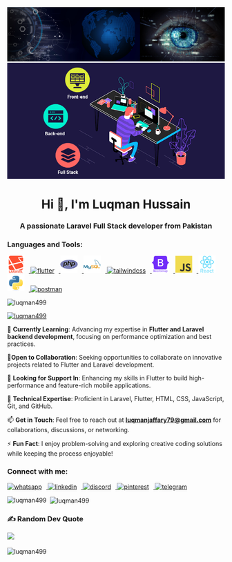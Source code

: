 <img src="luqman.png" width="auto"> 
<br>
<div align="center"><img src="fullstack.gif"></div>

<h1 align="center">Hi 👋, I'm Luqman Hussain</h1>
<h3 align="center">A passionate Laravel Full Stack developer from Pakistan</h3>

<h3 align="left">Languages and Tools:</h3>
<p align="left"> 
  <!-- Tech Stack -->
  <a href="https://laravel.com" target="_blank" rel="noreferrer"> 
    <img src="https://raw.githubusercontent.com/devicons/devicon/master/icons/laravel/laravel-plain-wordmark.svg" alt="laravel" width="40" height="40" style="margin-right: 10px;"/> 
  </a> 
  <a href="https://flutter.dev" target="_blank" rel="noreferrer"> 
    <img src="https://www.vectorlogo.zone/logos/flutterio/flutterio-icon.svg" alt="flutter" width="40" height="40" style="margin-right: 10px;"/> 
  </a>
  <a href="https://www.php.net" target="_blank" rel="noreferrer"> 
    <img src="https://raw.githubusercontent.com/devicons/devicon/master/icons/php/php-original.svg" alt="php" width="40" height="40" style="margin-right: 10px;"/> 
  </a>
  <a href="https://www.mysql.com/" target="_blank" rel="noreferrer"> 
    <img src="https://raw.githubusercontent.com/devicons/devicon/master/icons/mysql/mysql-original-wordmark.svg" alt="mysql" width="40" height="40" style="margin-right: 10px;"/> 
  </a>  
  <a href="https://tailwindcss.com/" target="_blank" rel="noreferrer"> 
    <img src="https://www.vectorlogo.zone/logos/tailwindcss/tailwindcss-icon.svg" alt="tailwindcss" width="40" height="40" style="margin-right: 10px;"/> 
  </a>  
  <a href="https://getbootstrap.com" target="_blank" rel="noreferrer"> 
    <img src="https://raw.githubusercontent.com/devicons/devicon/master/icons/bootstrap/bootstrap-plain-wordmark.svg" alt="bootstrap" width="40" height="40" style="margin-right: 10px;"/> 
  </a>  
  <a href="https://developer.mozilla.org/en-US/docs/Web/JavaScript" target="_blank" rel="noreferrer"> 
    <img src="https://raw.githubusercontent.com/devicons/devicon/master/icons/javascript/javascript-original.svg" alt="javascript" width="40" height="40" style="margin-right: 10px;"/> 
  </a>  
  <a href="https://reactjs.org/" target="_blank" rel="noreferrer"> 
    <img src="https://raw.githubusercontent.com/devicons/devicon/master/icons/react/react-original-wordmark.svg" alt="react" width="40" height="40" style="margin-right: 10px;"/> 
  </a>  
  <a href="https://www.python.org" target="_blank" rel="noreferrer"> 
    <img src="https://raw.githubusercontent.com/devicons/devicon/master/icons/python/python-original.svg" alt="python" width="40" height="40" style="margin-right: 10px;"/> 
  </a>  
  <a href="https://www.postman.com" target="_blank" rel="noreferrer"> 
    <img src="https://www.vectorlogo.zone/logos/getpostman/getpostman-icon.svg" alt="postman" width="40" height="40" style="margin-right: 10px;"/> 
  </a>
</p>


<p align="left"> 
  <img src="https://komarev.com/ghpvc/?username=luqman499&label=Profile%20views&color=0e75b6&style=flat" alt="luqman499" /> 
</p>

<p align="left"> 
  <a href="https://github.com/ryo-ma/github-profile-trophy">
    <img src="https://github-profile-trophy.vercel.app/?username=luqman499" alt="luqman499" />
  </a> 
</p>


🌱 **Currently Learning**: Advancing my expertise in **Flutter and Laravel backend development**, focusing on performance optimization and best practices.

👯**Open to Collaboration**: Seeking opportunities to collaborate on innovative projects related to Flutter and Laravel development.

🤝 **Looking for Support In**: Enhancing my skills in Flutter to build high-performance and feature-rich mobile applications.

💬 **Technical Expertise**: Proficient in Laravel, Flutter, HTML, CSS, JavaScript, Git, and GitHub.

📫 **Get in Touch**: Feel free to reach out at **luqmanjaffary79@gmail.com** for collaborations, discussions, or networking.

⚡ **Fun Fact**: I enjoy problem-solving and exploring creative coding solutions while keeping the process enjoyable!

<h3 align="left">Connect with me:</h3>
<p align="left">

  <a href="https://wa.me/YOUR_NUMBER" target="_blank" rel="noreferrer"> 
    <img src="https://www.vectorlogo.zone/logos/whatsapp/whatsapp-icon.svg" alt="whatsapp" width="40" height="40" style="margin-right: 10px;"/> 
  </a>  
  <a href="https://linkedin.com/in/YOUR_PROFILE" target="_blank" rel="noreferrer"> 
    <img src="https://www.vectorlogo.zone/logos/linkedin/linkedin-icon.svg" alt="linkedin" width="40" height="40" style="margin-right: 10px;"/> 
  </a>  
  <a href="https://discord.gg/YOUR_INVITE" target="_blank" rel="noreferrer"> 
    <img src="https://www.vectorlogo.zone/logos/discordapp/discordapp-icon.svg" alt="discord" width="40" height="40" style="margin-right: 10px;"/> 
  </a>  
  <a href="https://www.pinterest.com/YOUR_PROFILE" target="_blank" rel="noreferrer"> 
    <img src="https://www.vectorlogo.zone/logos/pinterest/pinterest-icon.svg" alt="pinterest" width="40" height="40" style="margin-right: 10px;"/> 
  </a>  
  <a href="https://t.me/YOUR_USERNAME" target="_blank" rel="noreferrer"> 
    <img src="https://www.vectorlogo.zone/logos/telegram/telegram-icon.svg" alt="telegram" width="40" height="40" style="margin-right: 10px;"/> 
  </a>  
 </p>
<p>
  <img align="left" src="https://github-readme-stats.vercel.app/api/top-langs?username=luqman499&show_icons=true&locale=en&layout=compact" alt="luqman499" />
</p>

<p>&nbsp;
  <img align="center" src="https://github-readme-stats.vercel.app/api?username=luqman499&show_icons=true&locale=en" alt="luqman499" />
</p>

### ✍️ Random Dev Quote

![](https://quotes-github-readme.vercel.app/api?type=horizontal&theme=radical)

<p>
  <img align="center" src="https://github-readme-streak-stats.herokuapp.com/?user=luqman499&" alt="luqman499" />
</p>
